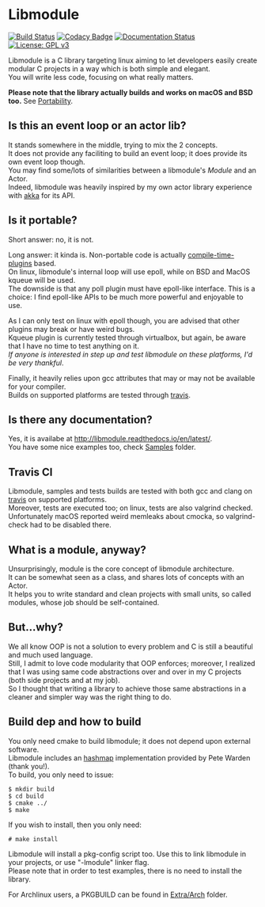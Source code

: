 # Libmodule

[![Build Status](https://travis-ci.org/FedeDP/libmodule.svg?branch=master)](https://travis-ci.org/FedeDP/libmodule)
[![Codacy Badge](https://api.codacy.com/project/badge/Grade/3526dd92b6d84370b072bfadfc7da632)](https://www.codacy.com/app/FedeDP/libmodule?utm_source=github.com&amp;utm_medium=referral&amp;utm_content=FedeDP/libmodule&amp;utm_campaign=Badge_Grade)
[![Documentation Status](https://readthedocs.org/projects/libmodule/badge/?version=latest)](http://libmodule.readthedocs.io/en/latest/?badge=latest)
[![License: GPL v3](https://img.shields.io/badge/License-GPL%20v3-blue.svg)](https://www.gnu.org/licenses/gpl-3.0)

Libmodule is a C library targeting linux aiming to let developers easily create modular C projects in a way which is both simple and elegant.  
You will write less code, focusing on what really matters.  

**Please note that the library actually builds and works on macOS and BSD too.** See [Portability](https://github.com/FedeDP/libmodule#is-it-portable).

## Is this an event loop or an actor lib?

It stands somewhere in the middle, trying to mix the 2 concepts.  
It does not provide any faciliting to build an event loop; it does provide its own event loop though.  
You may find some/lots of similarities between a libmodule's *Module* and an Actor.  
Indeed, libmodule was heavily inspired by my own actor library experience with [akka](https://akka.io/) for its API.  

## Is it portable?

Short answer: no, it is not.  

Long answer: it kinda is. Non-portable code is actually [compile-time-plugins](https://github.com/FedeDP/libmodule/tree/master/Lib/poll_plugins) based.  
On linux, libmodule's internal loop will use epoll, while on BSD and MacOS kqueue will be used.  
The downside is that any poll plugin must have epoll-like interface. This is a choice: I find epoll-like APIs to be much more powerful and enjoyable to use.  

As I can only test on linux with epoll though, you are advised that other plugins may break or have weird bugs.  
Kqueue plugin is currently tested through virtualbox, but again, be aware that I have no time to test anything on it.  
*If anyone is interested in step up and test libmodule on these platforms, I'd be very thankful*.  

Finally, it heavily relies upon gcc attributes that may or may not be available for your compiler.  
Builds on supported platforms are tested through [travis](https://github.com/FedeDP/libmodule#travis-ci).

## Is there any documentation?

Yes, it is availabe at http://libmodule.readthedocs.io/en/latest/.  
You have some nice examples too, check [Samples](https://github.com/FedeDP/libmodule/tree/master/Samples) folder.

## Travis CI

Libmodule, samples and tests builds are tested with both gcc and clang on [travis](https://travis-ci.org/FedeDP/libmodule) on supported platforms.  
Moreover, tests are executed too; on linux, tests are also valgrind checked.  
Unfortunately macOS reported weird memleaks about cmocka, so valgrind-check had to be disabled there.

## What is a module, anyway?

Unsurprisingly, module is the core concept of libmodule architecture.  
It can be somewhat seen as a class, and shares lots of concepts with an Actor.  
It helps you to write standard and clean projects with small units, so called modules, whose job should be self-contained.  

## But...why?

We all know OOP is not a solution to every problem and C is still a beautiful and much used language.  
Still, I admit to love code modularity that OOP enforces; moreover, I realized that I was using same code abstractions over and over in my C projects (both side projects and at my job).  
So I thought that writing a library to achieve those same abstractions in a cleaner and simpler way was the right thing to do.

## Build dep and how to build

You only need cmake to build libmodule; it does not depend upon external software.  
Libmodule includes an [hashmap](https://github.com/petewarden/c_hashmap) implementation provided by Pete Warden (thank you!).  
To build, you only need to issue:

    $ mkdir build
    $ cd build
    $ cmake ../
    $ make

If you wish to install, then you only need:

    # make install

Libmodule will install a pkg-config script too. Use this to link libmodule in your projects, or use "-lmodule" linker flag.  
Please note that in order to test examples, there is no need to install the library.

For Archlinux users, a PKGBUILD can be found in [Extra/Arch](https://github.com/FedeDP/libmodule/tree/master/Extra/Arch) folder.

